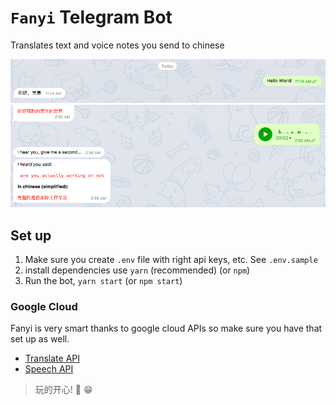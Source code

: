 # `Fanyi` Telegram Bot
Translates text and voice notes you send to chinese

![Text message](screenshot-text.png)
![Voice message](screenshot-voice.png)

## Set up
1. Make sure you create `.env` file with right api keys, etc. See `.env.sample`
2. install dependencies use `yarn` (recommended) (or `npm`)
3. Run the bot, `yarn start` (or `npm start`)

### Google Cloud

Fanyi is very smart thanks to google cloud APIs so make sure you have that set up as well.

- [Translate API](https://cloud.google.com/translate/)
- [Speech API](https://cloud.google.com/speech/)

> 玩的开心! 🎉 😁